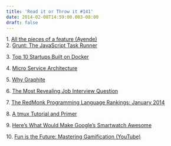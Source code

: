```yaml
---
title: 'Read it or Throw it #141'
date: 2014-02-08T14:59:00.003-08:00
draft: false
---
```


1. [All the pieces of a feature (Ayende)](http://ayende.com/blog/165506/all-the-pieces-of-a-feature)  
2. [Grunt: The JavaScript Task Runner](http://gruntjs.com/)

3. [Top 10 Startups Built on Docker](http://blog.ctl-c.io/?p=41)

4\. [Micro Service Architecture](http://yobriefca.se/blog/2013/04/29/micro-service-architecture/)

5. [Why Graphite](http://virtser.net/2014/02/04/why-graphite)

6. [The Most Revealing Job Interview Question](http://refer.ly/blog/most-revealing-interview-question/)

7. [The RedMonk Programming Language Rankings: January 2014](http://redmonk.com/sogrady/2014/01/22/language-rankings-1-14/)

8. [A tmux Tutorial and Primer](http://www.danielmiessler.com/study/tmux/)

9. [Here’s What Would Make Google’s Smartwatch Awesome](http://techcrunch.com/2014/02/07/heres-what-would-make-googles-smartwatch-awesome/)

10. [Fun is the Future: Mastering Gamification (YouTube)](http://www.youtube.com/watch?v=6O1gNVeaE4g)